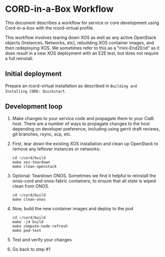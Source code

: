 # CORD-in-a-Box Workflow

This document describes a workflow for service or core development using Cord-in-a-box with the rcord-virtual profile.

This workflow involves tearing down XOS as well as any active OpenStack objects (Instances, Networks, etc), rebuilding XOS container images, and then redeploying XOS. We sometimes refer to this as a "mini-End2End" as it does result in a new XOS deployment with an E2E test, but does not require a full reinstall. 

## Initial deployment

Prepare an rcord-virtual installation as described in `Building and Installing CORD: Quickstart`.

## Development loop

1. Make changes to your service code and propagate them to your CiaB host. There are a number of ways to propagate changes to the host depending on developer preference, including using gerrit draft reviews, git branches, rsync, scp, etc. 

2. First, tear down the existing XOS installation and clean up OpenStack to remove any leftover instances or networks:

    ```
    cd ~/cord/build
    make xos-teardown
    make clean-openstack
    ```

3. Optional: Teardown ONOS. Sometimes we find it helpful to reinstall the onos-cord and onos-fabric containers, to ensure that all state is wiped clean from ONOS.

    ```
    cd ~/cord/build
    make clean-onos
    ```

4. Now, build the new container images and deploy to the pod

    ```
    cd ~/cord/build
    make -j4 build
    make compute-node-refresh
    make pod-test
    ```

5. Test and verify your changes

6. Go back to step #1
